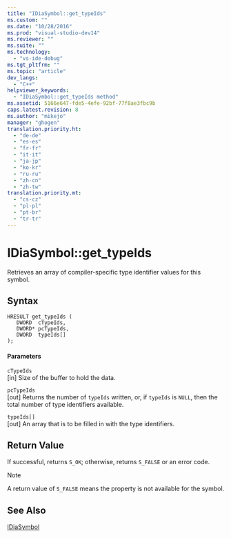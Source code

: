 ```yaml
---
title: "IDiaSymbol::get_typeIds"
ms.custom: ""
ms.date: "10/28/2016"
ms.prod: "visual-studio-dev14"
ms.reviewer: ""
ms.suite: ""
ms.technology: 
  - "vs-ide-debug"
ms.tgt_pltfrm: ""
ms.topic: "article"
dev_langs: 
  - "C++"
helpviewer_keywords: 
  - "IDiaSymbol::get_typeIds method"
ms.assetid: 5166e647-fde5-4efe-92bf-77f8ae3fbc9b
caps.latest.revision: 8
ms.author: "mikejo"
manager: "ghogen"
translation.priority.ht: 
  - "de-de"
  - "es-es"
  - "fr-fr"
  - "it-it"
  - "ja-jp"
  - "ko-kr"
  - "ru-ru"
  - "zh-cn"
  - "zh-tw"
translation.priority.mt: 
  - "cs-cz"
  - "pl-pl"
  - "pt-br"
  - "tr-tr"
---
```

# IDiaSymbol::get_typeIds
Retrieves an array of compiler-specific type identifier values for this symbol.  
  
## Syntax  
  
```cpp#  
HRESULT get_typeIds (   
   DWORD  cTypeIds,  
   DWORD* pcTypeIds,  
   DWORD  typeIds[]  
);  
```  
  
#### Parameters  
 `cTypeIds`  
 [in] Size of the buffer to hold the data.  
  
 `pcTypeIds`  
 [out] Returns the number of `typeIds` written, or, if `typeIds` is `NULL`, then the total number of type identifiers available.  
  
 `typeIds[]`  
 [out] An array that is to be filled in with the type identifiers.  
  
## Return Value  
 If successful, returns `S_OK`; otherwise, returns `S_FALSE` or an error code.  
  
> [!NOTE]
>  A return value of `S_FALSE` means the property is not available for the symbol.  
  
## See Also  
 [IDiaSymbol](../../debugger/debug-interface-access/idiasymbol.md)